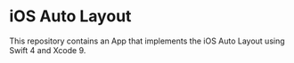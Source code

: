 # iOS Auto Layout

  This repository contains an App that implements the iOS Auto Layout using Swift 4
and Xcode 9.
